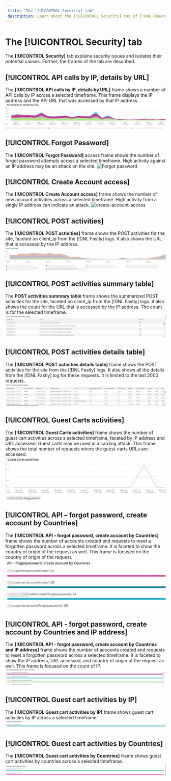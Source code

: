 ```yaml
---
 title: "The [!UICONTROL Security] tab"
 description: Learn about the [!UICONTROL Security] tab of [!DNL Observation for Adobe Commerce].
---
```


# The [!UICONTROL Security] tab

The **[!UICONTROL Security]** tab explains security issues and isolates their potential causes. Further, the frames of the tab are described.

## [!UICONTROL API calls by IP, details by URL]

The **[!UICONTROL API calls by IP, details by URL]** frame shows a number of API calls by IP across a selected timeframe. This frame displays the IP address and the API URL that was accessed by that IP address.
  ![API calls by IP](../../assets/tools/observation-for-adobe-commerce/calls-by-ip.jpg)

## [!UICONTROL Forgot Password]

The **[!UICONTROL Forgot Password]** access frame shows the number of forgot password attempts across a selected timeframe. High activity against an IP address may be an attack on the site.
![Forgot password](../../assets/tools/observation-for-adobe-commerce/forgot-password.jpeg)

## [!UICONTROL Create Account access]

The **[!UICONTROL Create Account access]** frame shows the number of new account activities across a selected timeframe. High activity from a single IP address can indicate an attack.
![create-account-access](../../assets/tools/observation-for-adobe-commerce/create-account-accsess.png)

## [!UICONTROL POST activities]

The **[!UICONTROL POST activities]** frame shows the POST activities for the site, faceted on client_ip from the [!DNL Fastly] logs. It also shows the URL that is accessed by the IP address.
![POST-activities](../../assets/tools/observation-for-adobe-commerce/POST-activities.jpg)

## [!UICONTROL POST activities summary table]

The **POST activities summary table** frame shows the summarized POST activities for the site, faceted on client_ip from the [!DNL Fastly] logs. It also shows the count for the URL that is accessed by the IP address. The count is for the selected timeframe.
  ![POST-activities-summary](../../assets/tools/observation-for-adobe-commerce/POST-activities-summary.jpg)

## [!UICONTROL POST activities details table]

The **[!UICONTROL POST activities details table]** frame shows the POST activities for the site from the [!DNL Fastly] logs. It also shows all the details from the [!DNL Fastly] log for these requests. It is limited to the last 2000 requests.
![POST-activities-details](../../assets/tools/observation-for-adobe-commerce/POST-activities-details.jpg)

## [!UICONTROL Guest Carts activities]

The **[!UICONTROL Guest Carts activities]** frame shows the number of guest cart activities across a selected timeframe, faceted by IP address and URL accessed. Guest carts may be used in a carding attack. This frame shows the total number of requests where the guest-carts URLs are accessed.
![guest-carts-activities](../../assets/tools/observation-for-adobe-commerce/guest-carts-activities.jpg)

## [!UICONTROL API – forgot password, create account by Countries]

The **[!UICONTROL API – forgot password, create account by Countries]** frame shows the number of accounts created and requests to reset a forgotten password across a selected timeframe. It is faceted to show the country of origin of the request as well. This frame is focused on the country of origin of the request.
![api-forgot-countries](../../assets/tools/observation-for-adobe-commerce/api-forgot-countries.jpg)

## [!UICONTROL API - forgot password, create account by Countries and IP address]

The **[!UICONTROL API - forgot password, create account by Countries and IP address]** frame shows the number of accounts created and requests to reset a forgotten password across a selected timeframe. It is faceted to show the IP address, URL accessed, and country of origin of the request as well. This frame is focused on the count of IP.
![api-forgot-countries-ip](../../assets/tools/observation-for-adobe-commerce/api-forgot-countries-ip.png)

## [!UICONTROL Guest cart activities by IP]

The **[!UICONTROL Guest cart activities by IP]** frame shows guest cart activities by IP across a selected timeframe.
![guest-cart-ip](../../assets/tools/observation-for-adobe-commerce/guest-cart-ip.png)

## [!UICONTROL Guest cart activities by Countries]

The **[!UICONTROL Guest cart activities by Countries]** frame shows guest cart activities by countries across a selected timeframe.
![guest-cart-country](../../assets/tools/observation-for-adobe-commerce/guest-cart-country.png)
